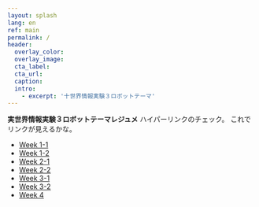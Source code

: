 ```yaml
---
layout: splash
lang: en
ref: main
permalink: /
header:
  overlay_color:
  overlay_image:
  cta_label:
  cta_url:
  caption:
  intro:
    - excerpt: '十世界情報実験３ロボットテーマ'
---
```


**実世界情報実験３ロボットテーマレジュメ**
ハイパーリンクのチェック。
これでリンクが見えるかな。

- [Week 1-1](https://nobutakashimada.github.io/docs/week1-1)
- [Week 1-2](https://nobutakashimada.github.io/docs/week1-2)
- [Week 2-1](https://nobutakashimada.github.io/docs/week2-1)
- [Week 2-2](https://nobutakashimada.github.io/docs/week2-2)
- [Week 3-1](https://nobutakashimada.github.io/docs/week3-1)
- [Week 3-2](https://nobutakashimada.github.io/docs/week3-2)
- [Week 4](https://nobutakashimada.github.io/docs/week4)
